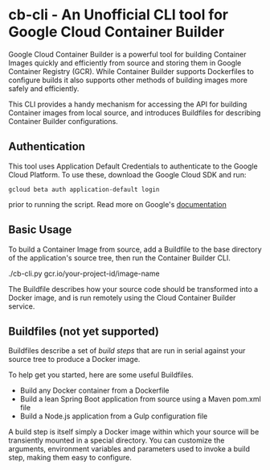 # cb-cli - An Unofficial CLI tool for Google Cloud Container Builder

Google Cloud Container Builder is a powerful tool for building Container Images
quickly and efficiently from source and storing them in Google Container
Registry (GCR). While Container Builder supports Dockerfiles to configure builds
it also supports other methods of building images more safely and efficiently.

This CLI provides a handy mechanism for accessing the API for building Container
images from local source, and introduces Buildfiles for describing Container
Builder configurations.

## Authentication

This tool uses Application Default Credentials to authenticate to the Google
Cloud Platform. To use these, download the Google Cloud SDK and run:

 `gcloud beta auth application-default login`

prior to running the script. Read more on Google's
[documentation](https://developers.google.com/identity/protocols/application-default-credentials#whentouse)

## Basic Usage

To build a Container Image from source, add a Buildfile to the base directory
of the application's source tree, then run the Container Builder CLI.

 ./cb-cli.py gcr.io/your-project-id/image-name

The Buildfile describes how your source code should be transformed into a Docker
image, and is run remotely using the Cloud Container Builder service.

## Buildfiles (not yet supported)

Buildfiles describe a set of *build steps* that are run in serial against your
source tree to produce a Docker image. 

To help get you started, here are some useful Buildfiles.

* Build any Docker container from a Dockerfile
* Build a lean Spring Boot application from source using a Maven pom.xml file
* Build a Node.js application from a Gulp configuration file

A build step is itself simply a Docker image within which your
source will be transiently mounted in a special directory. You can customize
the arguments, environment variables and parameters used to invoke a build step,
making them easy to configure.
